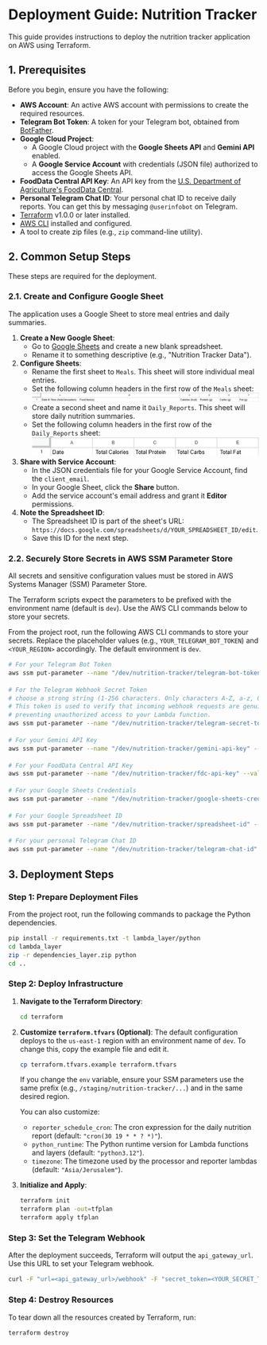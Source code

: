 # Deployment Guide: Nutrition Tracker

This guide provides instructions to deploy the nutrition tracker application on AWS using Terraform.

## 1. Prerequisites

Before you begin, ensure you have the following:

- **AWS Account**: An active AWS account with permissions to create the required resources.
- **Telegram Bot Token**: A token for your Telegram bot, obtained from [BotFather](https://t.me/botfather).
- **Google Cloud Project**:
    - A Google Cloud project with the **Google Sheets API** and **Gemini API** enabled.
    - A **Google Service Account** with credentials (JSON file) authorized to access the Google Sheets API.
- **FoodData Central API Key**: An API key from the [U.S. Department of Agriculture's FoodData Central](https://fdc.nal.usda.gov/api-key-signup.html).
- **Personal Telegram Chat ID**: Your personal chat ID to receive daily reports. You can get this by messaging `@userinfobot` on Telegram.
- [Terraform](https://learn.hashicorp.com/tutorials/terraform/install-cli) v1.0.0 or later installed.
- [AWS CLI](https://docs.aws.amazon.com/cli/latest/userguide/cli-chap-install.html) installed and configured.
- A tool to create zip files (e.g., `zip` command-line utility).

## 2. Common Setup Steps

These steps are required for the deployment.

### 2.1. Create and Configure Google Sheet

The application uses a Google Sheet to store meal entries and daily summaries.

1.  **Create a New Google Sheet**:
    *   Go to [Google Sheets](https://sheets.new) and create a new blank spreadsheet.
    *   Rename it to something descriptive (e.g., "Nutrition Tracker Data").
2.  **Configure Sheets**:
    *   Rename the first sheet to `Meals`. This sheet will store individual meal entries.
    *   Set the following column headers in the first row of the `Meals` sheet:
        ![Sheet-set-columns](./images/set-sheet-meals.png)
    *   Create a second sheet and name it `Daily_Reports`. This sheet will store daily nutrition summaries.
    *   Set the following column headers in the first row of the `Daily_Reports` sheet:
        ![sheet-set-columns](./images/set-sheet-reports.png)
3.  **Share with Service Account**:
    *   In the JSON credentials file for your Google Service Account, find the `client_email`.
    *   In your Google Sheet, click the **Share** button.
    *   Add the service account's email address and grant it **Editor** permissions.
4.  **Note the Spreadsheet ID**:
    *   The Spreadsheet ID is part of the sheet's URL: `https://docs.google.com/spreadsheets/d/YOUR_SPREADSHEET_ID/edit`.
    *   Save this ID for the next step.

### 2.2. Securely Store Secrets in AWS SSM Parameter Store

All secrets and sensitive configuration values must be stored in AWS Systems Manager (SSM) Parameter Store.

The Terraform scripts expect the parameters to be prefixed with the environment name (default is `dev`). Use the AWS CLI commands below to store your secrets.

From the project root, run the following AWS CLI commands to store your secrets. Replace the placeholder values (e.g., `YOUR_TELEGRAM_BOT_TOKEN`) and `<YOUR_REGION>` accordingly. The default environment is `dev`.

```bash
# For your Telegram Bot Token
aws ssm put-parameter --name "/dev/nutrition-tracker/telegram-bot-token" --value "YOUR_TELEGRAM_BOT_TOKEN" --type "SecureString" --region <YOUR_REGION>

# For the Telegram Webhook Secret Token 
# choose a strong string (1-256 characters. Only characters A-Z, a-z, 0-9, _ and - are allowed.)
# This token is used to verify that incoming webhook requests are genuinely from Telegram,
# preventing unauthorized access to your Lambda function.
aws ssm put-parameter --name "/dev/nutrition-tracker/telegram-secret-token" --value "YOUR_SECRET_TOKEN" --type "SecureString" --region <YOUR_REGION>

# For your Gemini API Key
aws ssm put-parameter --name "/dev/nutrition-tracker/gemini-api-key" --value "YOUR_GEMINI_API_KEY" --type "SecureString" --region <YOUR_REGION>

# For your FoodData Central API Key
aws ssm put-parameter --name "/dev/nutrition-tracker/fdc-api-key" --value "YOUR_FDC_API_KEY" --type "SecureString" --region <YOUR_REGION>

# For your Google Sheets Credentials
aws ssm put-parameter --name "/dev/nutrition-tracker/google-sheets-credentials" --value file://"<PATH_TO_JSON>" --type "SecureString" --region <YOUR_REGION>

# For your Google Spreadsheet ID
aws ssm put-parameter --name "/dev/nutrition-tracker/spreadsheet-id" --value "YOUR_SPREADSHEET_ID" --type "SecureString" --region <YOUR_REGION>

# For your personal Telegram Chat ID
aws ssm put-parameter --name "/dev/nutrition-tracker/telegram-chat-id" --value "YOUR_TELEGRAM_CHAT_ID" --type "SecureString" --region <YOUR_REGION>
```

## 3. Deployment Steps

### Step 1: Prepare Deployment Files

From the project root, run the following commands to package the Python dependencies.

```bash
pip install -r requirements.txt -t lambda_layer/python
cd lambda_layer
zip -r dependencies_layer.zip python
cd ..
```

### Step 2: Deploy Infrastructure

1.  **Navigate to the Terraform Directory**:
    ```bash
    cd terraform
    ```

2.  **Customize `terraform.tfvars` (Optional)**:
    The default configuration deploys to the `us-east-1` region with an environment name of `dev`. To change this, copy the example file and edit it.
    ```bash
    cp terraform.tfvars.example terraform.tfvars
    ```
    If you change the `env` variable, ensure your SSM parameters use the same prefix (e.g., `/staging/nutrition-tracker/...`) and in the same desired region.

    You can also customize:
    *   `reporter_schedule_cron`: The cron expression for the daily nutrition report (default: `"cron(30 19 * * ? *)"`).
    *   `python_runtime`: The Python runtime version for Lambda functions and layers (default: `"python3.12"`).
    *   `timezone`: The timezone used by the processor and reporter lambdas (default: `"Asia/Jerusalem"`).

3.  **Initialize and Apply**:
    ```bash
    terraform init
    terraform plan -out=tfplan
    terraform apply tfplan
    ```

### Step 3: Set the Telegram Webhook

After the deployment succeeds, Terraform will output the `api_gateway_url`. Use this URL to set your Telegram webhook.

```bash
curl -F "url=<api_gateway_url>/webhook" -F "secret_token=<YOUR_SECRET_TOKEN>" https://api.telegram.org/bot<YOUR_TELEGRAM_BOT_TOKEN>/setWebhook
```

### Step 4: Destroy Resources

To tear down all the resources created by Terraform, run:
```bash
terraform destroy
```